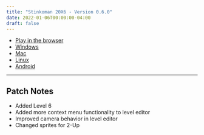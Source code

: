 ```yaml
---
title: "Stinkoman 20X6 - Version 0.6.0"
date: 2022-01-06T00:00:00-04:00
draft: false
---
```


- [Play in the browser](https://storage.ratheronfire.com/stinkoman/0.6.0/web)
- [Windows](https://storage.ratheronfire.com/stinkoman/0.6.0/stinkoman-windows.zip)
- [Mac](https://storage.ratheronfire.com/stinkoman/0.6.0/stinkoman-mac.zip)
- [Linux](https://storage.ratheronfire.com/stinkoman/0.6.0/stinkoman-linux.zip)
- [Android](https://storage.ratheronfire.com/stinkoman/0.6.0/stinkoman-android.apk)

-----

## Patch Notes

- Added Level 6
- Added more context menu functionality to level editor
- Improved camera behavior in level editor
- Changed sprites for 2-Up